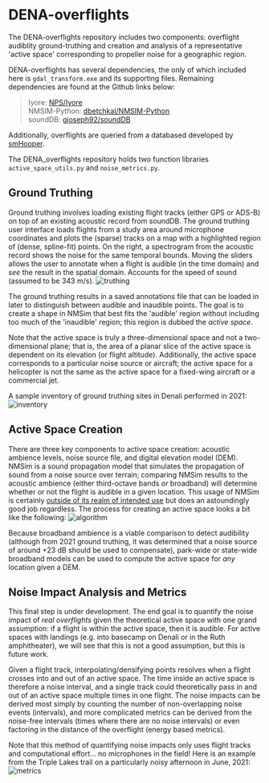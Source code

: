 # DENA-overflights

The DENA-overflights repository includes two components: overflight audiblity ground-truthing and creation and analysis of a representative 'active space' corresponding to propeller noise for a geographic region. 

DENA-overflights has several dependencies, the only of which included here is `gdal_transform.exe` and its supporting files. Remaining dependencies are found at the Github links below: 
  > Iyore: <a href="https://github.com/nationalparkservice/iyore">NPS/Iyore</a> <br>
  > NMSIM-Python: <a href="https://github.com/dbetchkal/NMSIM-Python">dbetchkal/NMSIM-Python</a> <br>
  > soundDB: <a href="https://github.com/gjoseph92/soundDB">gjoseph92/soundDB</a>

Additionally, overflights are queried from a databased developed by <a href="https://github.com/smHooper/flightsdb">smHooper</a>. 

The DENA_overflights repository holds two function libraries `active_space_utils.py` and `noise_metrics.py`. 


## Ground Truthing

Ground truthing involves loading existing flight tracks (either GPS or ADS-B) on top of an existing acoustic record from soundDB. The ground truthing user interface loads flights from a study area around microphone coordinates and plots the (sparse) tracks on a map with a highlighted region of (dense, spline-fit) points. On the right, a spectrogram from the acoustic record shows the noise for the same temporal bounds. Moving the sliders allows the user to annotate when a flight is audible (in the time domain) and _see_ the result in the spatial domain. Accounts for the speed of sound (assumed to be 343 m/s). 
![truthing](https://user-images.githubusercontent.com/8905274/130698861-3172948d-217b-4d4d-ad5e-7bd8b4a8c00c.png)

The ground truthing results in a saved annotations file that can be loaded in later to distinguish between audible and inaudible points. The goal is to create a shape in NMSim that best fits the 'audible' region without including too much of the 'inaudible' region; this region is dubbed the _active space_. 

Note that the active space is truly a three-dimensional space and not a two-dimensional plane; that is, the area of a planar slice of the active space is dependent on its elevation (or flight altitude). Additionally, the active space corresponds to a particular noise source or aircraft; the active space for a helicopter is not the same as the active space for a fixed-wing aircraft or a commercial jet. 

A sample inventory of ground truthing sites in Denali performed in 2021: 
![inventory](https://user-images.githubusercontent.com/8905274/130700132-c95aba5c-00e6-4707-8be3-fea9ba28ba90.png)


## Active Space Creation

There are three key components to active space creation: acoustic ambience levels, noise source file, and digital elevation model (DEM). NMSim is a sound propagation model that simulates the propagation of sound from a noise source over terrain; comparing NMSim results to the acoustic ambience (either third-octave bands _or_ broadband) will determine whether or not the flight is audible in a given location. This usage of NMSim is certainly <a href="https://nwtteis.com/portals/nwtteis/files/references/Ikelheimer_2004_NMSim_User_Manual.pdf">outside of its realm of intended use</a> but does an astoundingly good job regardless. The process for creating an active space looks a bit like the following: 
![algorithm](https://user-images.githubusercontent.com/8905274/130701270-c6c26f0a-ff7d-4812-95d3-e93640b00fe5.png)

Because broadband ambience is a viable comparison to detect audibility (although from 2021 ground truthing, it was determined that a noise source of around +23 dB should be used to compensate), park-wide or state-wide broadband models can be used to compute the active space for _any_ location given a DEM. 


## Noise Impact Analysis and Metrics

This final step is under development. The end goal is to quantify the noise impact of _real overflights_ given the theoretical active space with one grand assumption: if a flight is within the active space, then it is audible. For active spaces with landings (e.g. into basecamp on Denali or in the Ruth amphitheater), we will see that this is not a good assumption, but this is future work. 

Given a flight track, interpolating/densifying points resolves when a flight crosses into and out of an active space. The time inside an active space is therefore a noise interval, and a single track could theoretically pass in and out of an active space multiple times in one flight. The noise impacts can be derived most simply by counting the number of non-overlapping noise events (intervals), and more complicated metrics can be derived from the noise-free intervals (times where there are no noise intervals) or even factoring in the distance of the overflight (energy based metrics). 

Note that this method of quantifying noise impacts only uses flight tracks and computational effort... no microphones in the field! Here is an example from the Triple Lakes trail on a particularly noisy afternoon in June, 2021: 
![metrics](https://user-images.githubusercontent.com/8905274/130703201-efd366cc-5a04-4443-9a02-6a8ba702f490.png)
